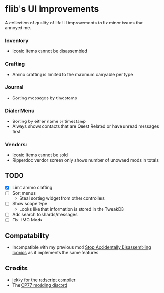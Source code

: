 # flib's UI Improvements

A collection of quality of life UI improvements to fix minor issues that annoyed me.

### Inventory

 - Iconic Items cannot be disassembled

### Crafting

 - Ammo crafting is limited to the maximum carryable per type

### Journal

 - Sorting messages by timestamp

### Dialer Menu

 - Sorting by either name or timestamp
 - Always shows contacts that are Quest Related or have unread messages first

### Vendors:

 - Iconic Items cannot be sold
 - Ripperdoc vendor screen only shows number of unowned mods in totals

## TODO

- [X] Limit ammo crafting
- [ ] Sort menus
  - Steal sorting widget from other controllers
- [ ] Show scope type
  - Looks like that information is stored in the TweakDB
- [ ] Add search to shards/messages
- [ ] Fix HMG Mods

## Compatability

- Incompatible with my previous mod [Stop Accidentally Disassembling Iconics](https://www.nexusmods.com/cyberpunk2077/mods/2252) as it implements the same features

## Credits
- jekky for the [redscript compiler](https://www.nexusmods.com/cyberpunk2077/mods/1511)
- The [CP77 modding discord](https://discord.gg/Epkq79kd96)
